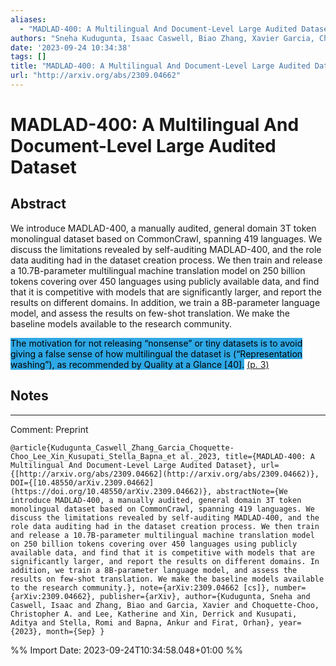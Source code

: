 ```yaml
---
aliases:
  - "MADLAD-400: A Multilingual And Document-Level Large Audited Dataset"
authors: "Sneha Kudugunta, Isaac Caswell, Biao Zhang, Xavier Garcia, Christopher A. Choquette-Choo, Katherine Lee, Derrick Xin, Aditya Kusupati, Romi Stella, Ankur Bapna, Orhan Firat"
date: '2023-09-24 10:34:38'
tags: []
title: "MADLAD-400: A Multilingual And Document-Level Large Audited Dataset"
url: "http://arxiv.org/abs/2309.04662"
---
```


# MADLAD-400: A Multilingual And Document-Level Large Audited Dataset




## Abstract
We introduce MADLAD-400, a manually audited, general domain 3T token monolingual dataset based on CommonCrawl, spanning 419 languages. We discuss the limitations revealed by self-auditing MADLAD-400, and the role data auditing had in the dataset creation process. We then train and release a 10.7B-parameter multilingual machine translation model on 250 billion tokens covering over 450 languages using publicly available data, and find that it is competitive with models that are significantly larger, and report the results on different domains. In addition, we train a 8B-parameter language model, and assess the results on few-shot translation. We make the baseline models available to the research community.



<mark style="background: #2ea8e5">The motivation for not releasing “nonsense” or tiny datasets is to avoid giving a false sense of how multilingual the dataset is (“Representation washing”), as recommended by Quality at a Glance [40].</mark> [(p. 3)](zotero://open-pdf/library/items/MLTNEEKK?page=3) 





## Notes



---
Comment: Preprint




```
@article{Kudugunta_Caswell_Zhang_Garcia_Choquette-Choo_Lee_Xin_Kusupati_Stella_Bapna_et al._2023, title={MADLAD-400: A Multilingual And Document-Level Large Audited Dataset}, url={[http://arxiv.org/abs/2309.04662](http://arxiv.org/abs/2309.04662)}, DOI={[10.48550/arXiv.2309.04662](https://doi.org/10.48550/arXiv.2309.04662)}, abstractNote={We introduce MADLAD-400, a manually audited, general domain 3T token monolingual dataset based on CommonCrawl, spanning 419 languages. We discuss the limitations revealed by self-auditing MADLAD-400, and the role data auditing had in the dataset creation process. We then train and release a 10.7B-parameter multilingual machine translation model on 250 billion tokens covering over 450 languages using publicly available data, and find that it is competitive with models that are significantly larger, and report the results on different domains. In addition, we train a 8B-parameter language model, and assess the results on few-shot translation. We make the baseline models available to the research community.}, note={arXiv:2309.04662 [cs]}, number={arXiv:2309.04662}, publisher={arXiv}, author={Kudugunta, Sneha and Caswell, Isaac and Zhang, Biao and Garcia, Xavier and Choquette-Choo, Christopher A. and Lee, Katherine and Xin, Derrick and Kusupati, Aditya and Stella, Romi and Bapna, Ankur and Firat, Orhan}, year={2023}, month={Sep} }
```

%% Import Date: 2023-09-24T10:34:58.048+01:00 %%
